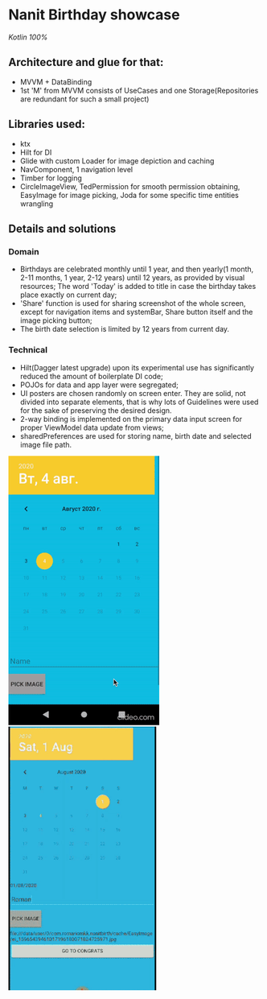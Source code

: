 # Nanit Birthday showcase
*Kotlin 100%*

## Architecture and glue for that:
* MVVM + DataBinding
* 1st 'M' from MVVM consists of UseCases and one Storage(Repositories are redundant for such a small project)

## Libraries used:
* ktx
* Hilt for DI
* Glide with custom Loader for image depiction and caching
* NavComponent, 1 navigation level
* Timber for logging
* CircleImageView, TedPermission for smooth permission obtaining, EasyImage for image picking, Joda for some specific time entities wrangling

## Details and solutions
### Domain
* Birthdays are celebrated monthly until 1 year, and then yearly(1 month, 2-11 months, 1 year, 2-12 years) until 12 years, as provided by visual resources; 
The word 'Today' is added to title in case the birthday takes place exactly on current day;
* 'Share' function is used for sharing screenshot of the whole screen, except for navigation items and systemBar, Share button itself and the image picking button;
* The birth date selection is limited by 12 years from current day. 

### Technical
* Hilt(Dagger latest upgrade) upon its experimental use has significantly reduced the amount of boilerplate DI code;
* POJOs for data and app layer were segregated;
* UI posters are chosen randomly on screen enter.
They are solid, not divided into separate elements, that is why lots of Guidelines were used for the sake of preserving the desired design.
* 2-way binding is implemented on the primary data input screen for proper ViewModel data update from views;
* sharedPreferences are used for storing name, birth date and selected image file path.

![Here should be the screen-record](intro_resized.gif) ![Here should be the screen-record](end_resized.gif)